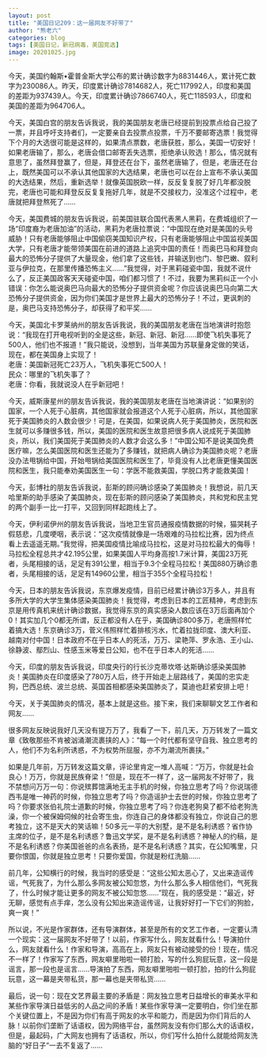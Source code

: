 ```yaml
---
layout: post
title: "美国日记209：这一届网友不好带了"
author: "熊老六"
categories: blog
tags: [美国日记，新冠病毒，美国竞选]
image: 20201025.jpg
---
```

​​今天，美国约翰斯•霍普金斯大学公布的累计确诊数字为8831446人，累计死亡数字为230086人。昨天，印度累计确诊7814682人，死亡117992人，印度和美国的差距为937439人。今天，印度累计确诊7866740人，死亡118593人，印度和美国的差距为964706人。

今天，美国白宫的朋友告诉我说，我的美国朋友老唐已经提前到投票点给自己投了一票，并且呼吁支持者们，一定要亲自去投票点投票，千万不要邮寄选票！我觉得下个月的大选很可能是这样的，如果清点票数，老唐获胜，那么，美国一切安好！如果老唐输了，那么，老唐会借口邮寄丢失选票，拒绝承认败选！那么，情况就有意思了，虽然拜登赢了，但是，拜登还在台下，虽然老唐输了，但是，老唐还在台上，既然美国可以不承认其他国家的大选结果，老唐也可以在台上宣布不承认美国的大选结果，然后，重新选举！就像英国脱欧一样，反反复复脱了好几年都没脱完，老唐也可能和拜登反反复复拖好几年，就是不交接权力，没准这个过程中，老唐就把拜登熬死了……

今天，美国费城的朋友告诉我说，前美国驻联合国代表黑人黑莉，在费城组织了一场“印度裔为老唐加油”的活动，黑莉为老唐拉票说：“中国现在绝对是美国的头号威胁！只有老唐能够阻止中国偷窃美国知识产权，只有老唐能够阻止中国监视美国大学，只有老唐才能带领美国在前进的道路上追究中国的责任！而奥巴马和拜登向最大的恐怖分子提供了大量现金，他们拿了这些钱，并输送到也门、黎巴嫩、叙利亚与伊拉克，在那里传播恐怖主义……”我觉得，对于黑莉碰瓷中国，我就不说什么了，反正美国政客天天碰瓷中国，咱们都习惯了！不过，我要为黑莉纠正一个小错误：你怎么能说奥巴马向最大的恐怖分子提供资金呢？你应该说奥巴马向第二大恐怖分子提供资金，因为你们美国才是世界上最大的恐怖分子！不过，更讽刺的是，奥巴马支持恐怖分子，却获得了和平奖……

今天，美国北卡罗莱纳州的朋友告诉我说，我的美国朋友老唐在当地演讲时抱怨说：“我现在打开电视听到的全是这些，新冠、新冠、新冠……即使飞机失事死了500人，他们也不报道！”我只能说，没想到，当年美国为苏联量身定做的笑话，现在，都在美国身上实现了！  
老唐：美国新冠死亡23万人，飞机失事死亡500人！  
民众：哪里的飞机失事了？   
老唐：你看，我就说没人在乎新冠吧！ 

今天，威斯康星州的朋友告诉我说，我的美国朋友老唐在当地演讲说：“如果别的国家，一个人死于心脏病，其他国家就会报道这个人死于心脏病，所以，其他国家死于美国肺炎的人数会很少！可是，在美国，如果说病人死于美国肺炎，医院和医生就可以多赚很多钱，所以，美国的医院和医生故意把很多病人说成死于美国肺炎，所以，我们美国死于美国肺炎的人数才会这么多！”中国公知不是说美国免费医疗嘛，怎么美国医院和医生还能为了多赚钱，就把病人确诊为美国肺炎呢？老唐没办法甩锅给中国，开始甩锅给美国医院和医生了，毕竟没有人比老唐更懂美国医院和医生，我只能奉劝美国医生一句：学医不能救美国，学脱口秀才能救美国！

今天，彭博社的朋友告诉我说，彭斯的顾问确诊感染了美国肺炎！我想说，前几天哈里斯的助手感染了美国肺炎，现在彭斯的顾问感染了美国肺炎，共和党和民主党的两个副手一比一打平，又回到同样起跑线上了。

今天，伊利诺伊州的朋友告诉我说，当地卫生官员通报疫情数据的时候，猫哭耗子假慈悲，几度哽咽，表示说：“这次疫情就像是一场艰难的马拉松比赛，因为终点看上去遥遥无期。”我觉得，把美国疫情比喻成马拉松，这是对马拉松最大的侮辱！马拉松全程总共才42.195公里，如果美国人平均身高按1.7米计算，美国23万死者，头尾相接的话，足足有391公里，相当于9.3个全程马拉松！美国880万确诊患者，头尾相接的话，足足有14960公里，相当于355个全程马拉松！

今天，日本的朋友告诉我说，东京爆发疫情，目前已经累计确诊3万多人，并且有多所大学的大学生集体感染美国肺炎！我觉得，考虑到日本的工匠精神，考虑到东京是用传真机来统计确诊数据，我觉得东京的真实感染人数应该在3万后面再加个0！其实加几个0都无所谓，反正都没有人在乎，美国确诊800多万，老唐照样忙着搞大选！东京确诊3万，菅义伟照样忙着排核污水，忙着拉拢印度、澳大利亚、越南对付中国！日本政府不在乎日本人的死活，万万、梁艳萍、罗永浩、王小山、徐静波、鄢烈山、性感玉米等爱日公知，也不在乎日本人的死活……

今天，印度的朋友告诉我说，印度央行的行长沙克蒂坎塔·达斯确诊感染美国肺炎！美国肺炎在印度感染了780万人后，终于开始走上层路线了，美国的忠实走狗，巴西总统、波兰总统、英国首相都感染美国肺炎了，莫迪也赶紧安排上吧！

今天，关于美国肺炎的情况，基本上就是这些。接下来，我们来聊聊文艺工作者和网友……

很多网友反映说我好几天没有提万万了，我看了一下，前几天，万万转发了一篇文章《致敬那些不肯被汹涌潮流裹挟的人》：“每一个时代都有坚守自我、独立思考的人，他们不为名利所诱惑，不为权势所屈服，亦不为潮流所裹挟。”

如果是几年前，万万转发这篇文章，评论里肯定一堆人高喊：“万万，你就是社会良心！万万，你就是民族脊梁！”但是，现在不一样了，这一届网友不好带了，我不禁想问万万一句：你说殡葬馆满地无主手机的时候，你独立思考了吗？你说瑞德西韦是唯一神药的时候，你独立思考了吗？你造谣护士去世的时候，你独立思考了吗？你要求张伯礼院士道歉的时候，你独立思考了吗？你连老狗臭了都不给老狗洗澡，你一个被保姆伺候的社会寄生虫，你连自己的身体都没有独立，你说自己的思考独立，这不是天大的笑话嘛！50多元一平的大别墅，是不是名利诱惑？省作协主席的位子，是不是名利诱惑？鲁迅文学奖，是不是名利诱惑？神秘人的约稿，是不是名利诱惑？你美国爸爸的点名表扬，是不是名利诱惑？其实，在公知嘴里，只要你恨国，你就是独立思考！只要你爱国，你就是粉红洗脑……

前几年，公知横行的时候，我当时的感受是：“这些公知太恶心了，又出来造谣传谣，气死我了，为什么那么多网友被公知忽悠，为什么那么多人相信他们，气死我了，什么时候才能让更多的网友不被公知忽悠……”现在，我的感受是：“最近，好无聊，感觉有点手痒，怎么没有公知出来造谣传谣，让我好好打一下它们的狗脸，爽一爽！”

所以说，不光是作家群体，还有导演群体，甚至是所有的文艺工作者，一定要认清一个现实：这一届网友不好带了！以前，作家写什么，网友就看什么！导演拍什么，网友就看什么！作家和导演，高高在上，网友只有被动接受的份！现在，情况不一样了！作家写了东西，网友噼里啪啦一顿打脸，写的什么狗屁玩意，这一段是谣言，那一段也是谣言……导演拍了东西，网友噼里啪啦一顿打脸，拍的什么狗屁玩意，这一幕是夹带私货，那一幕也是夹带私货……

最后，说一句：现在文艺界最主要的矛盾是：网友独立思考日益增长的审美水平和某些作家导演日益低劣的人品之间的矛盾！某些作家导演一定要明白，你们坐在那个关键位置上，不是因为你们有高于网友的水平和能力，而是因为你们背后的人脉！以前你们垄断了话语权，因为网络平台，虽然网友没有你们那么大的话语权，但是，最起码，广大网友也拥有了话语权，所以，你们写什么拍什么就能给网友洗脑的“好日子”一去不复返了……​​​​